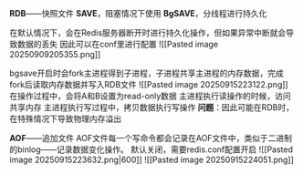 **RDB**——快照文件
 **SAVE**，阻塞情况下使用
 **BgSAVE**，分线程进行持久化
 
在默认情况下，会在Redis服务器断开时进行持久化操作，但如果异常中断就会导致数据的丢失
因此可以在conf里进行配置
![[Pasted image 20250909205355.png]]

bgsave开启时会fork主进程得到子进程，子进程共享主进程的内存数据，完成fork后读取内存数据并写入RDB文件
![[Pasted image 20250915223122.png]]
在操作过程中，会将A和B设置为read-only数据
主进程执行读操作的时候，访问共享内存
主进程执行写过程中，拷贝数据执行写操作
**问题**：因此可能在RDB时，在特殊情况下导致物理内存溢出

**AOF**——追加文件
AOF文件每一个写命令都会记录在AOF文件中，类似于二进制的binlog——记录数据变化操作。
默认关闭，需要redis.conf配置开启
![[Pasted image 20250915223632.png|600]]
![[Pasted image 20250915224051.png]]


